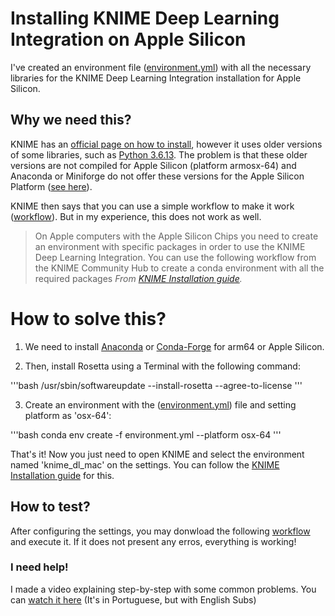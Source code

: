 # Installing KNIME Deep Learning Integration on Apple Silicon

I've created an environment file ([environment.yml](environment.yml)) with all the necessary libraries for the KNIME Deep Learning Integration installation for Apple Silicon.

## Why we need this?

KNIME has an [official page on how to install](https://docs.knime.com/latest/deep_learning_installation_guide/), however it uses older versions of some libraries, such as [Python 3.6.13](https://www.python.org/downloads/release/python-3613/). The problem is that these older versions are not compiled for Apple Silicon (platform armosx-64) and Anaconda or Miniforge do not offer these versions for the Apple Silicon Platform ([see here](https://anaconda.org/conda-forge/python/files?version=3.6.13)).

KNIME then says that you can use a simple workflow to make it work ([workflow](https://hub.knime.com/s/lbXIHueMXd1u739n)). But in my experience, this does not work as well.

> On Apple computers with the Apple Silicon Chips you need to create an environment with specific packages in order to use the KNIME Deep Learning Integration. You can use the following workflow from the KNIME Community Hub to create a conda environment with all the required packages
*From [KNIME Installation guide](https://docs.knime.com/latest/deep_learning_installation_guide/).*

# How to solve this?

1. We need to install [Anaconda](https://www.anaconda.com/download) or [Conda-Forge](https://conda-forge.org/download/) for arm64 or Apple Silicon.

2. Then, install Rosetta using a Terminal with the following command:

'''bash
/usr/sbin/softwareupdate --install-rosetta --agree-to-license
'''

3. Create an environment with the ([environment.yml](environment.yml)) file and setting platform as 'osx-64':

'''bash
conda env create -f environment.yml --platform osx-64
'''

That's it! Now you just need to open KNIME and select the environment named 'knime_dl_mac' on the settings. You can follow the [KNIME Installation guide](https://docs.knime.com/latest/deep_learning_installation_guide/) for this.

## How to test?

After configuring the settings, you may donwload the following [workflow](https://hub.knime.com/s/u1r90u1HtRee4EQq) and execute it. If it does not present any erros, everything is working!

### I need help!

I made a video explaining step-by-step with some common problems. You can [watch it here](https://youtu.be/2ompUejF1kE) (It's in Portuguese, but with English Subs)
